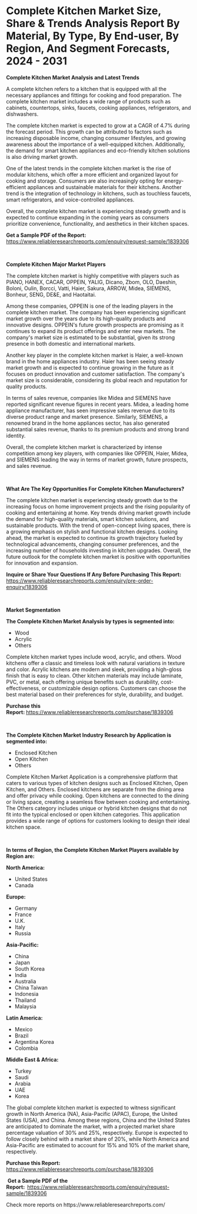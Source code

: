 <p><h1>Complete Kitchen Market Size, Share & Trends Analysis Report By Material, By Type, By End-user, By Region, And Segment Forecasts, 2024 - 2031</h1></p><p><strong>Complete Kitchen Market Analysis and Latest Trends</strong></p>
<p><p>A complete kitchen refers to a kitchen that is equipped with all the necessary appliances and fittings for cooking and food preparation. The complete kitchen market includes a wide range of products such as cabinets, countertops, sinks, faucets, cooking appliances, refrigerators, and dishwashers.</p><p>The complete kitchen market is expected to grow at a CAGR of 4.7% during the forecast period. This growth can be attributed to factors such as increasing disposable income, changing consumer lifestyles, and growing awareness about the importance of a well-equipped kitchen. Additionally, the demand for smart kitchen appliances and eco-friendly kitchen solutions is also driving market growth.</p><p>One of the latest trends in the complete kitchen market is the rise of modular kitchens, which offer a more efficient and organized layout for cooking and storage. Consumers are also increasingly opting for energy-efficient appliances and sustainable materials for their kitchens. Another trend is the integration of technology in kitchens, such as touchless faucets, smart refrigerators, and voice-controlled appliances.</p><p>Overall, the complete kitchen market is experiencing steady growth and is expected to continue expanding in the coming years as consumers prioritize convenience, functionality, and aesthetics in their kitchen spaces.</p></p>
<p><strong>Get a Sample PDF of the Report:&nbsp;</strong> <a href="https://www.reliableresearchreports.com/enquiry/request-sample/1839306">https://www.reliableresearchreports.com/enquiry/request-sample/1839306</a></p>
<p>&nbsp;</p>
<p><strong>Complete Kitchen Major Market Players</strong></p>
<p><p>The complete kitchen market is highly competitive with players such as PIANO, HANEX, CACAR, OPPEIN, YALIG, Dicano, Zbom, OLO, Daeshin, Boloni, Oulin, Borcci, Vatti, Haier, Sakura, ARROW, Midea, SIEMENS, Bonheur, SENG, DE&E, and Haotaitai. </p><p>Among these companies, OPPEIN is one of the leading players in the complete kitchen market. The company has been experiencing significant market growth over the years due to its high-quality products and innovative designs. OPPEIN's future growth prospects are promising as it continues to expand its product offerings and enter new markets. The company's market size is estimated to be substantial, given its strong presence in both domestic and international markets.</p><p>Another key player in the complete kitchen market is Haier, a well-known brand in the home appliances industry. Haier has been seeing steady market growth and is expected to continue growing in the future as it focuses on product innovation and customer satisfaction. The company's market size is considerable, considering its global reach and reputation for quality products.</p><p>In terms of sales revenue, companies like Midea and SIEMENS have reported significant revenue figures in recent years. Midea, a leading home appliance manufacturer, has seen impressive sales revenue due to its diverse product range and market presence. Similarly, SIEMENS, a renowned brand in the home appliances sector, has also generated substantial sales revenue, thanks to its premium products and strong brand identity.</p><p>Overall, the complete kitchen market is characterized by intense competition among key players, with companies like OPPEIN, Haier, Midea, and SIEMENS leading the way in terms of market growth, future prospects, and sales revenue.</p></p>
<p>&nbsp;</p>
<p><strong>What Are The Key Opportunities For Complete Kitchen Manufacturers?</strong></p>
<p><p>The complete kitchen market is experiencing steady growth due to the increasing focus on home improvement projects and the rising popularity of cooking and entertaining at home. Key trends driving market growth include the demand for high-quality materials, smart kitchen solutions, and sustainable products. With the trend of open-concept living spaces, there is a growing emphasis on stylish and functional kitchen designs. Looking ahead, the market is expected to continue its growth trajectory fueled by technological advancements, changing consumer preferences, and the increasing number of households investing in kitchen upgrades. Overall, the future outlook for the complete kitchen market is positive with opportunities for innovation and expansion.</p></p>
<p><strong>Inquire or Share Your Questions If Any Before Purchasing This Report:</strong> <a href="https://www.reliableresearchreports.com/enquiry/pre-order-enquiry/1839306">https://www.reliableresearchreports.com/enquiry/pre-order-enquiry/1839306</a></p>
<p>&nbsp;</p>
<p><strong>Market Segmentation</strong></p>
<p><strong>The Complete Kitchen Market Analysis by types is segmented into:</strong></p>
<p><ul><li>Wood</li><li>Acrylic</li><li>Others</li></ul></p>
<p><p>Complete kitchen market types include wood, acrylic, and others. Wood kitchens offer a classic and timeless look with natural variations in texture and color. Acrylic kitchens are modern and sleek, providing a high-gloss finish that is easy to clean. Other kitchen materials may include laminate, PVC, or metal, each offering unique benefits such as durability, cost-effectiveness, or customizable design options. Customers can choose the best material based on their preferences for style, durability, and budget.</p></p>
<p><strong>Purchase this Report:&nbsp;</strong><a href="https://www.reliableresearchreports.com/purchase/1839306">https://www.reliableresearchreports.com/purchase/1839306</a></p>
<p>&nbsp;</p>
<p><strong>The Complete Kitchen Market Industry Research by Application is segmented into:</strong></p>
<p><ul><li>Enclosed Kitchen</li><li>Open Kitchen</li><li>Others</li></ul></p>
<p><p>Complete Kitchen Market Application is a comprehensive platform that caters to various types of kitchen designs such as Enclosed Kitchen, Open Kitchen, and Others. Enclosed kitchens are separate from the dining area and offer privacy while cooking. Open kitchens are connected to the dining or living space, creating a seamless flow between cooking and entertaining. The Others category includes unique or hybrid kitchen designs that do not fit into the typical enclosed or open kitchen categories. This application provides a wide range of options for customers looking to design their ideal kitchen space.</p></p>
<p>&nbsp;</p>
<p><strong>In terms of Region, the Complete Kitchen Market Players available by Region are:</strong></p>
<p>
    <p> <strong> North America: </strong>
        <ul>
            <li>United States</li>
            <li>Canada</li>
        </ul>
        </p> 
    <p> <strong> Europe: </strong>
        <ul>
            <li>Germany</li>
            <li>France</li>
            <li>U.K.</li>
            <li>Italy</li>
            <li>Russia</li>
        </ul>
        </p> 
    <p> <strong> Asia-Pacific: </strong>
        <ul>
            <li>China</li>
            <li>Japan</li>
            <li>South Korea</li>
            <li>India</li>
            <li>Australia</li>
            <li>China Taiwan</li>
            <li>Indonesia</li>
            <li>Thailand</li>
            <li>Malaysia</li>
        </ul>
        </p> 
    <p> <strong> Latin America: </strong>
        <ul>
            <li>Mexico</li>
            <li>Brazil</li>
            <li>Argentina Korea</li>
            <li>Colombia</li>
        </ul>
        </p> 
    <p> <strong> Middle East & Africa: </strong>
        <ul>
            <li>Turkey</li>
            <li>Saudi</li>
            <li>Arabia</li>
            <li>UAE</li>
            <li>Korea</li>
        </ul>
    </p>
    </p>
<p><p>The global complete kitchen market is expected to witness significant growth in North America (NA), Asia-Pacific (APAC), Europe, the United States (USA), and China. Among these regions, China and the United States are anticipated to dominate the market, with a projected market share percentage valuation of 30% and 25%, respectively. Europe is expected to follow closely behind with a market share of 20%, while North America and Asia-Pacific are estimated to account for 15% and 10% of the market share, respectively.</p></p>
<p><strong>Purchase this Report: </strong><a href="https://www.reliableresearchreports.com/purchase/1839306">https://www.reliableresearchreports.com/purchase/1839306</a></p>
<p>&nbsp;<strong>Get a Sample PDF of the Report:&nbsp;&nbsp;</strong><a href="https://www.reliableresearchreports.com/enquiry/request-sample/1839306">https://www.reliableresearchreports.com/enquiry/request-sample/1839306</a></p>
<p><strong></strong></p>
<p>Check more reports on https://www.reliableresearchreports.com/</p>